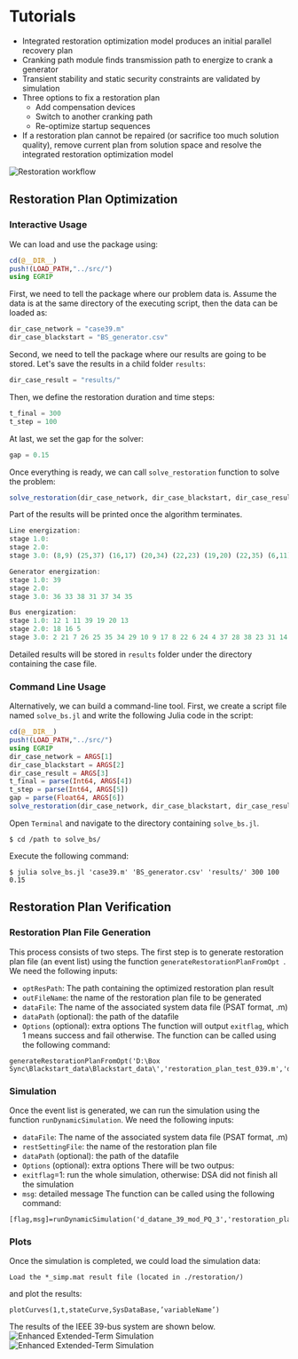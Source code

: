# Tutorials

- Integrated restoration optimization model produces an initial parallel recovery plan
- Cranking path module finds transmission path to energize to crank a generator
- Transient stability and static security constraints are validated by simulation
- Three options to fix a restoration plan
  - Add compensation devices
  - Switch to another cranking path
  - Re-optimize startup sequences
- If a restoration plan cannot be repaired (or sacrifice too much solution quality), remove current plan from solution space and resolve the integrated restoration optimization model

![Restoration workflow](fig_workflow.png)


## Restoration Plan Optimization
### Interactive Usage
We can load and use the package using:
```julia
cd(@__DIR__)
push!(LOAD_PATH,"../src/")
using EGRIP
```
First, we need to tell the package where our problem data is. Assume the data is at the same directory of the executing script, then the data can be loaded as:
```julia
dir_case_network = "case39.m"
dir_case_blackstart = "BS_generator.csv"
```
Second, we need to tell the package where our results are going to be stored. Let's save the results in a child folder `results`:
```julia
dir_case_result = "results/"
```
Then, we define the restoration duration and time steps:
```julia
t_final = 300
t_step = 100
```
At last, we set the gap for the solver:
```julia
gap = 0.15
```
Once everything is ready, we can call `solve_restoration` function to solve the problem:
```julia
solve_restoration(dir_case_network, dir_case_blackstart, dir_case_result, t_final, t_step, gap)
```

Part of the results will be printed once the algorithm terminates.
```julia
Line energization:
stage 1.0:
stage 2.0:
stage 3.0: (8,9) (25,37) (16,17) (20,34) (22,23) (19,20) (22,35) (6,11) (9,39) (13,14) (5,8) (19,33) (26,27) (14,15) (12,13) (10,13) (15,16) (16,24) (12,11) (29,38) (16,19) (23,36) (6,31) (26,29) (23,24) (5,6) (4,14) (17,27) (25,26)

Generator energization:
stage 1.0: 39
stage 2.0:
stage 3.0: 36 33 38 31 37 34 35

Bus energization:
stage 1.0: 12 1 11 39 19 20 13
stage 2.0: 18 16 5
stage 3.0: 2 21 7 26 25 35 34 29 10 9 17 8 22 6 24 4 37 28 38 23 31 14 27 36 15 33
```
Detailed results will be stored in `results` folder under the directory containing the case file.

### Command Line Usage
Alternatively, we can build a command-line tool. First, we create a script file named `solve_bs.jl` and write the following Julia code in the script:
```julia
cd(@__DIR__)
push!(LOAD_PATH,"../src/")
using EGRIP
dir_case_network = ARGS[1]
dir_case_blackstart = ARGS[2]
dir_case_result = ARGS[3]
t_final = parse(Int64, ARGS[4])
t_step = parse(Int64, ARGS[5])
gap = parse(Float64, ARGS[6])
solve_restoration(dir_case_network, dir_case_blackstart, dir_case_result, t_final, t_step, gap)
```
Open `Terminal` and navigate to the directory containing `solve_bs.jl`.
```
$ cd /path to solve_bs/
```
Execute the following command:
```
$ julia solve_bs.jl 'case39.m' 'BS_generator.csv' 'results/' 300 100 0.15
```

## Restoration Plan Verification
### Restoration Plan File Generation
This process consists of two steps. The first step is to generate restoration plan file (an event list) using the function `generateRestorationPlanFromOpt
`. We need the following inputs:
- `optResPath`: The path containing the optimized restoration plan result
- `outFileName`: the name of the restoration plan file to be generated
- `dataFile`: The name of the associated system data file (PSAT format, .m)
- `dataPath` (optional): the path of the datafile
- `Options` (optional): extra options
The function will output `exitflag`, which 1 means success and fail otherwise. The function can be called using the following command:
```
generateRestorationPlanFromOpt('D:\Box Sync\Blackstart_data\Blackstart_data\','restoration_plan_test_039.m','d_datane_39_mod_PQ_3')
```

### Simulation
Once the event list is generated, we can run the simulation using the function `runDynamicSimulation`. We need the following inputs:
- `dataFile`: The name of the associated system data file (PSAT format, .m)
- `restSettingFile`: the name of the restoration plan file
- `dataPath` (optional): the path of the datafile
- `Options` (optional): extra options
There will be two outpus:
- `exitflag`=1: run the whole simulation, otherwise: DSA did not finish all the simulation
- `msg`: detailed message
The function can be called using the following command:
```
[flag,msg]=runDynamicSimulation('d_datane_39_mod_PQ_3','restoration_plan_test_039')
```

### Plots
Once the simulation is completed, we could load the simulation data:
```
Load the *_simp.mat result file (located in ./restoration/)
```
and plot the results:
```
plotCurves(1,t,stateCurve,SysDataBase,’variableName’)
```
The results of the IEEE 39-bus system are shown below.
![Enhanced Extended-Term Simulation](fig_sas_res.png)
![Enhanced Extended-Term Simulation](fig_sas_res_1.png)
